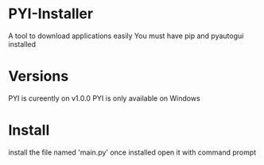 # PYI-Installer
A tool to download applications easily
You must have pip and pyautogui installed
# Versions
PYI is cureently on v1.0.0
PYI is only available on Windows
# Install
install the file named 'main.py'
once installed open it with command prompt
